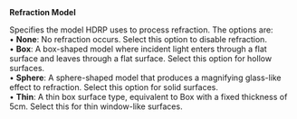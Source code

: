 <tr>
<td><strong>Refraction Model</strong></td>
<td></td>
<td></td>
<td>

Specifies the model HDRP uses to process refraction. The options are:<br />&#8226; <strong>None</strong>: No refraction occurs. Select this option to disable refraction.<br />&#8226; <strong>Box</strong>: A box-shaped model where incident light enters through a flat surface and leaves through a flat surface. Select this option for hollow surfaces.<br />&#8226; <strong>Sphere</strong>: A sphere-shaped model that produces a magnifying glass-like effect to refraction. Select this option for solid surfaces.<br />&#8226; <strong>Thin</strong>: A thin box surface type, equivalent to Box with a fixed thickness of 5cm. Select this for thin window-like surfaces.

</td>
</tr>
